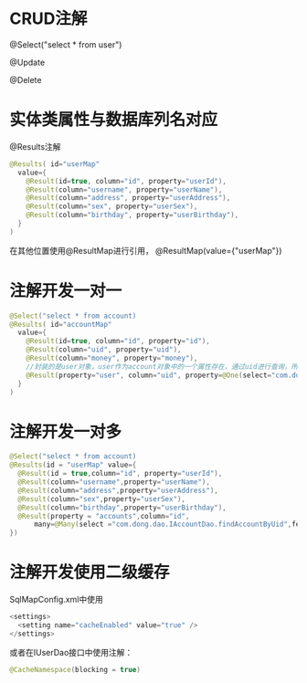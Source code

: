 # CRUD注解
@Select("select * from user")

@Update

@Delete

# 实体类属性与数据库列名对应
@Results注解

```java
@Results( id="userMap"
  value={
    @Result(id=true, column="id", property="userId"),
    @Result(column="username", property="userName"),
    @Result(column="address", property="userAddress"),
    @Result(column="sex", property="userSex"),
    @Result(column="birthday", property="userBirthday"),
  }
)
```

在其他位置使用@ResultMap进行引用， @ResultMap(value={"userMap"})

# 注解开发一对一

```java
@Select("select * from account)
@Results( id="accountMap"
  value={
    @Result(id=true, column="id", property="id"),
    @Result(column="uid", property="uid"),
    @Result(column="money", property="money"),
    //封装的是user对象，user作为account对象中的一个属性存在，通过uid进行查询，所以column中填写uid
    @Result(property="user", column="uid", property=@One(select="com.dong.dao.IUserDao.findById",fetchType=FetchType.EAGER))
  }
)
```

# 注解开发一对多
```java
@Select("select * from account)
@Results(id = "userMap" value={
  @Result(id = true,column="id", property="userId"),
  @Result(column="username",property="userName"),
  @Result(column="address",property="userAddress"),
  @Result(column="sex",property="userSex"),
  @Result(column="birthday",property="userBirthday"),
  @Result(property = "accounts",column="id",
      many=@Many(select ="com.dong.dao.IAccountDao.findAccountByUid",fetchType="FetchType.LAZY))
})
```

# 注解开发使用二级缓存
SqlMapConfig.xml中使用
```java
<settings>
  <setting name="cacheEnabled" value="true" />
</settings>
```

或者在IUserDao接口中使用注解：
```java
@CacheNamespace(blocking = true)
```
